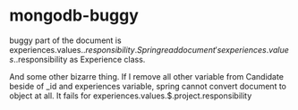 # mongodb-buggy

buggy part of the document is experiences.values.$.responsibility. Spring read document's experiences.values.$.responsibility as Experience class.

And some other bizarre thing. If I remove all other variable from Candidate beside of _id and experiences variable, spring cannot convert document to object at all. It fails for experiences.values.$.project.responsibility
